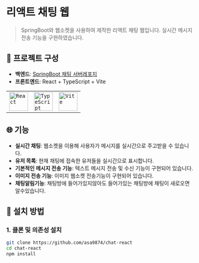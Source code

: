 # 리액트 채팅 웹

> SpringBoot와 웹소켓을 사용하여 제작한 리액트 채팅 웹입니다. 실시간 메시지 전송 기능을 구현하였습니다.

## 📂 프로젝트 구성
- **백엔드**: [SpringBoot 채팅 서버레포지](https://github.com/asa9874/chat-springboot)
- **프론트엔드**: React + TypeScript + Vite

<div>
    <table>
        <tr>
            <td><code><img width="50" src="https://raw.githubusercontent.com/marwin1991/profile-technology-icons/refs/heads/main/icons/react.png" alt="React" title="React"/></code></td>
            <td><code><img width="50" src="https://raw.githubusercontent.com/marwin1991/profile-technology-icons/refs/heads/main/icons/typescript.png" alt="TypeScript" title="TypeScript"/></code></td>
            <td><code><img width="50" src="https://raw.githubusercontent.com/marwin1991/profile-technology-icons/refs/heads/main/icons/vite.png" alt="Vite" title="Vite"/></code></td>
        </tr>
    </table>
</div>

## 🌐 기능
- **실시간 채팅**: 웹소켓을 이용해 사용자가 메시지를 실시간으로 주고받을 수 있습니다.
- **유저 목록**: 현재 채팅에 접속한 유저들을 실시간으로 표시합니다.
- **기본적인 메시지 전송 기능**: 텍스트 메시지 전송 및 수신 기능이 구현되어 있습니다.
- **이미지 전송 기능**: 이미지 웹소켓 전송기능이 구현되어 있습니다.
- **채팅알림기능**: 채팅방에 들어가있지않아도 들어가있는 채팅방에 채팅이 새로오면 알수있습니다.

## 🔧 설치 방법

### 1. 클론 및 의존성 설치
```bash
git clone https://github.com/asa9874/chat-react
cd chat-react
npm install
